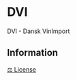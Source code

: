 # DVI
DVI - Dansk VinImport

## Information
[⚖️ License](https://github.com/BastianAsmussen/DVI/blob/main/LICENSE)
